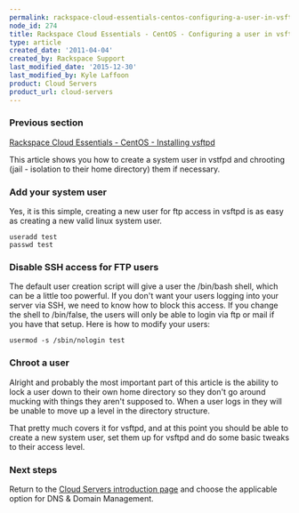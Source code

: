 ```yaml
---
permalink: rackspace-cloud-essentials-centos-configuring-a-user-in-vsftpd/
node_id: 274
title: Rackspace Cloud Essentials - CentOS - Configuring a user in vsftpd
type: article
created_date: '2011-04-04'
created_by: Rackspace Support
last_modified_date: '2015-12-30'
last_modified_by: Kyle Laffoon
product: Cloud Servers
product_url: cloud-servers
---
```


### Previous section

[Rackspace Cloud Essentials - CentOS - Installing vsftpd](/how-to/rackspace-cloud-essentials-centos-configuring-a-user-in-vsftpd)

This article shows you how to create a system user in vstfpd and
chrooting (jail - isolation to their home directory) them if necessary.

### Add your system user

Yes, it is this simple, creating a new user for ftp access in vsftpd is
as easy as creating a new valid linux system user.

    useradd test
    passwd test

### Disable SSH access for FTP users

The default user creation script will give a user the /bin/bash shell,
which can be a little too powerful. If you don't want your users
logging into your server via SSH, we need to know how to block this
access.  If you change the shell to /bin/false, the users will only be
able to login via ftp or mail if you have that setup. Here is how to
modify your users:

    usermod -s /sbin/nologin test

### Chroot a user

Alright and probably the most important part of this article is the
ability to lock a user down to their own home directory so they don't go
around mucking with things they aren't supposed to. When a user logs
in they will be unable to move up a level in the directory structure.

That pretty much covers it for vsftpd, and at this point you should be
able to create a new system user, set them up for vsftpd and do some
basic tweaks to their access level.

### Next steps

Return to the [Cloud Servers introduction page](/how-to/cloud-servers) and choose the applicable option for DNS & Domain Management.
